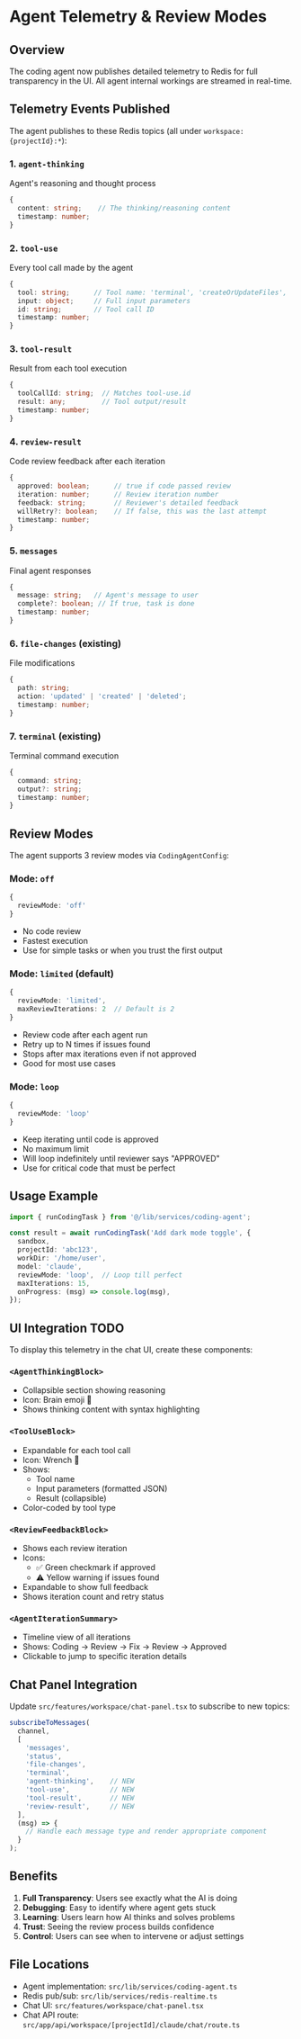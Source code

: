 # Agent Telemetry & Review Modes

## Overview

The coding agent now publishes detailed telemetry to Redis for full transparency in the UI. All agent internal workings are streamed in real-time.

## Telemetry Events Published

The agent publishes to these Redis topics (all under `workspace:{projectId}:*`):

### 1. `agent-thinking`
Agent's reasoning and thought process

```typescript
{
  content: string;    // The thinking/reasoning content
  timestamp: number;
}
```

### 2. `tool-use`
Every tool call made by the agent

```typescript
{
  tool: string;      // Tool name: 'terminal', 'createOrUpdateFiles', 'readFiles', 'runCode'
  input: object;     // Full input parameters
  id: string;        // Tool call ID
  timestamp: number;
}
```

### 3. `tool-result`
Result from each tool execution

```typescript
{
  toolCallId: string;  // Matches tool-use.id
  result: any;         // Tool output/result
  timestamp: number;
}
```

### 4. `review-result`
Code review feedback after each iteration

```typescript
{
  approved: boolean;      // true if code passed review
  iteration: number;      // Review iteration number
  feedback: string;       // Reviewer's detailed feedback
  willRetry?: boolean;    // If false, this was the last attempt
  timestamp: number;
}
```

### 5. `messages`
Final agent responses

```typescript
{
  message: string;   // Agent's message to user
  complete?: boolean; // If true, task is done
  timestamp: number;
}
```

### 6. `file-changes` (existing)
File modifications

```typescript
{
  path: string;
  action: 'updated' | 'created' | 'deleted';
  timestamp: number;
}
```

### 7. `terminal` (existing)
Terminal command execution

```typescript
{
  command: string;
  output?: string;
  timestamp: number;
}
```

## Review Modes

The agent supports 3 review modes via `CodingAgentConfig`:

### Mode: `off`
```typescript
{
  reviewMode: 'off'
}
```
- No code review
- Fastest execution
- Use for simple tasks or when you trust the first output

### Mode: `limited` (default)
```typescript
{
  reviewMode: 'limited',
  maxReviewIterations: 2  // Default is 2
}
```
- Review code after each agent run
- Retry up to N times if issues found
- Stops after max iterations even if not approved
- Good for most use cases

### Mode: `loop`
```typescript
{
  reviewMode: 'loop'
}
```
- Keep iterating until code is approved
- No maximum limit
- Will loop indefinitely until reviewer says "APPROVED"
- Use for critical code that must be perfect

## Usage Example

```typescript
import { runCodingTask } from '@/lib/services/coding-agent';

const result = await runCodingTask('Add dark mode toggle', {
  sandbox,
  projectId: 'abc123',
  workDir: '/home/user',
  model: 'claude',
  reviewMode: 'loop',  // Loop till perfect
  maxIterations: 15,
  onProgress: (msg) => console.log(msg),
});
```

## UI Integration TODO

To display this telemetry in the chat UI, create these components:

### `<AgentThinkingBlock>`
- Collapsible section showing reasoning
- Icon: Brain emoji 🧠
- Shows thinking content with syntax highlighting

### `<ToolUseBlock>`
- Expandable for each tool call
- Icon: Wrench 🔧
- Shows:
  - Tool name
  - Input parameters (formatted JSON)
  - Result (collapsible)
- Color-coded by tool type

### `<ReviewFeedbackBlock>`
- Shows each review iteration
- Icons:
  - ✅ Green checkmark if approved
  - ⚠️ Yellow warning if issues found
- Expandable to show full feedback
- Shows iteration count and retry status

### `<AgentIterationSummary>`
- Timeline view of all iterations
- Shows: Coding → Review → Fix → Review → Approved
- Clickable to jump to specific iteration details

## Chat Panel Integration

Update `src/features/workspace/chat-panel.tsx` to subscribe to new topics:

```typescript
subscribeToMessages(
  channel,
  [
    'messages',
    'status',
    'file-changes',
    'terminal',
    'agent-thinking',    // NEW
    'tool-use',          // NEW
    'tool-result',       // NEW
    'review-result',     // NEW
  ],
  (msg) => {
    // Handle each message type and render appropriate component
  }
);
```

## Benefits

1. **Full Transparency**: Users see exactly what the AI is doing
2. **Debugging**: Easy to identify where agent gets stuck
3. **Learning**: Users learn how AI thinks and solves problems
4. **Trust**: Seeing the review process builds confidence
5. **Control**: Users can see when to intervene or adjust settings

## File Locations

- Agent implementation: `src/lib/services/coding-agent.ts`
- Redis pub/sub: `src/lib/services/redis-realtime.ts`
- Chat UI: `src/features/workspace/chat-panel.tsx`
- Chat API route: `src/app/api/workspace/[projectId]/claude/chat/route.ts`
